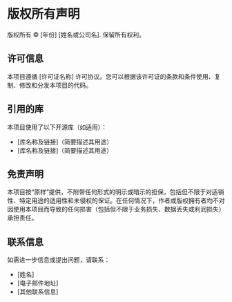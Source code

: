 # 版权所有声明

版权所有 © [年份] [姓名或公司名]. 保留所有权利。

## 许可信息

本项目遵循 [许可证名称] 许可协议。您可以根据该许可证的条款和条件使用、复制、修改和分发本项目的代码。

## 引用的库

本项目使用了以下开源库（如适用）：

- [库名称及链接]（简要描述其用途）
- [库名称及链接]（简要描述其用途）

## 免责声明

本项目按“原样”提供，不附带任何形式的明示或暗示的担保，包括但不限于对适销性、特定用途的适用性和未侵权的保证。在任何情况下，作者或版权拥有者均不对因使用本项目而导致的任何损害（包括但不限于业务损失、数据丢失或利润损失）承担责任。

## 联系信息

如需进一步信息或提出问题，请联系：

- [姓名]
- [电子邮件地址]
- [其他联系信息]
```